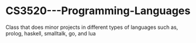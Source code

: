 CS3520---Programming-Languages
==============================

Class that does minor projects in different types of languages such as, prolog, haskell, smalltalk, go, and lua
